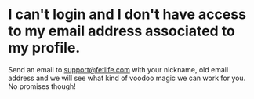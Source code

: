 # I can't login and I don't have access to my email address associated to my profile.

Send an email to [support@fetlife.com](mailto:support@fetlife.com "") with your nickname, old email address and we will see what kind of voodoo magic we can work for you. No promises though!
